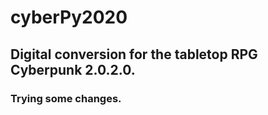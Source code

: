 # cyberPy2020
## Digital conversion for the tabletop RPG Cyberpunk 2.0.2.0.

### Trying some changes.
